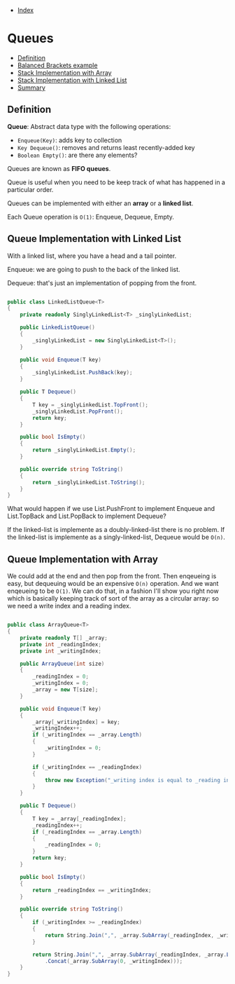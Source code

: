 * [Index](https://github.com/KiraDiShira/AlgorithmsAndDataStructures/blob/master/README.md#project-title)

# Queues

* [Definition](#definition)
* [Balanced Brackets example](#balanced-brackets-example)
* [Stack Implementation with Array](#stack-implementation-with-array)
* [Stack Implementation with Linked List](#stack-implementation-with-linked-list)
* [Summary](#summary)

## Definition

**Queue**: Abstract data type with the following operations:

* `Enqueue(Key)`: adds key to collection
* `Key Dequeue()`: removes and returns least recently-added key
* `Boolean Empty()`: are there any elements?

Queues are known as **FIFO queues**.

Queue is useful when you need to be keep track of what has happened in a particular order.

Queues can be implemented with either an **array** or a **linked list**.

Each Queue operation is `O(1)`: Enqueue, Dequeue, Empty.

## Queue Implementation with Linked List

With a linked list, where you have a head and a tail pointer. 

Enqueue: we are going to push to the back of the linked list.

Dequeue: that's just an implementation of popping from the front.

```c#

public class LinkedListQueue<T>
{
    private readonly SinglyLinkedList<T> _singlyLinkedList;

    public LinkedListQueue()
    {
        _singlyLinkedList = new SinglyLinkedList<T>();
    }

    public void Enqueue(T key)
    {
        _singlyLinkedList.PushBack(key);
    }

    public T Dequeue()
    {
        T key = _singlyLinkedList.TopFront();
        _singlyLinkedList.PopFront();
        return key;
    }

    public bool IsEmpty()
    {
        return _singlyLinkedList.Empty();
    }

    public override string ToString()
    {
        return _singlyLinkedList.ToString();
    }
}

```

What would happen if we use List.PushFront to implement Enqueue and List.TopBack and List.PopBack to implement Dequeue?

If the linked-list is implemente as a doubly-linked-list there is no problem.
If the linked-list is implemente as a singly-linked-list, Dequeue would be `O(n)`.

## Queue Implementation with Array

We could add at the end and then pop from the front. Then enqeueing is easy, but dequeuing would be an expensive `O(n)` operation. And we want enqeueing to be `O(1)`. We can do that, in a fashion I'll show you right now which is basically keeping track of sort of the array as a circular array: so we need a write index and a reading index.

```c#

public class ArrayQueue<T>
{
    private readonly T[] _array;
    private int _readingIndex;
    private int _writingIndex;

    public ArrayQueue(int size)
    {
        _readingIndex = 0;
        _writingIndex = 0;
        _array = new T[size];
    }

    public void Enqueue(T key)
    {
        _array[_writingIndex] = key;
        _writingIndex++;
        if (_writingIndex == _array.Length)
        {
            _writingIndex = 0;
        }

        if (_writingIndex == _readingIndex)
        {
            throw new Exception("_writing index is equal to _reading index: I can't know if queue is empty");
        }
    }

    public T Dequeue()
    {
        T key = _array[_readingIndex];
        _readingIndex++;
        if (_readingIndex == _array.Length)
        {
            _readingIndex = 0;
        }
        return key;
    }

    public bool IsEmpty()
    {
        return _readingIndex == _writingIndex;
    }

    public override string ToString()
    {
        if (_writingIndex >= _readingIndex)
        {
            return String.Join(",", _array.SubArray(_readingIndex, _writingIndex - _readingIndex));
        }

        return String.Join(",", _array.SubArray(_readingIndex, _array.Length - _readingIndex)
            .Concat(_array.SubArray(0, _writingIndex)));
    }
}

```
